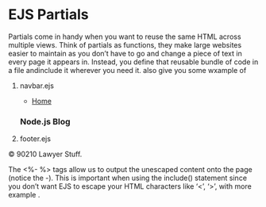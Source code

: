 # EJS Partials
Partials come in handy when you want to reuse the same HTML across multiple views. Think of partials as functions, they make large websites easier to maintain as you don’t have to go and change a piece of text in every page it appears in. Instead, you define that reusable bundle of code in a file andinclude it wherever you need it.
also give you some wxample of 
1. navbar.ejs
    <div class="header clearfix">
        <nav>
            <ul class="nav nav-pills pull-right">
                <li role="presentation"><a href="/">Home</a></li>
            </ul>
            <h3 class="text-muted">Node.js Blog</h3>
        </nav>
2. footer.ejs
 <footer class="footer">
        <p>© 90210 Lawyer Stuff.</p>
    </footer>
The <%- %> tags allow us to output the unescaped content onto the page (notice the -). This is important when using the include() statement since you don’t want EJS to escape your HTML characters like ‘<’, ‘>’,
with more example .
